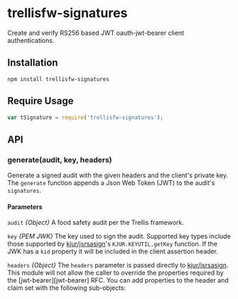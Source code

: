 # trellisfw-signatures #

Create and verify RS256 based JWT oauth-jwt-bearer client authentications.

## Installation ##
```shell
npm install trellisfw-signatures
```

## Require Usage ##
```javascript
var tSignature = require('trellisfw-signatures');
```

## API ##

### generate(audit, key, headers) ###
Generate a signed audit with the given headers and the client's private key. The `generate` function appends a Json Web Token (JWT) to the audit's `signatures`.

#### Parameters ####
`audit` *{Object}* A food safety audit per the Trellis framework.

`key` *{PEM JWK}* The key used to sign the audit. Supported key types include those supported by [kjur/jsrsasign]'s `KJUR.KEYUTIL.getKey` function. If the JWK has a `kid` property it will be
included in the client assertion header.

`headers` *{Object}* The `headers` parameter is passed directly to
[kjur/jsrsasign]. This module will not allow the caller to override the properties required by the [jwt-bearer][jwt-bearer] RFC. You can add properties to the header and claim set with the following sub-objects:


[kjur/jsrsasign]: https://github.com/kjur/jsrsasign
[trellisfw]: https://github.com/trellisfw/trellisfw-docs
